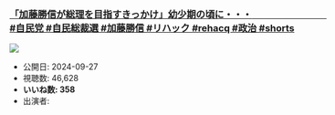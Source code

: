 ### [「加藤勝信が総理を目指すきっかけ」幼少期の頃に・・・　　　　　　　　#自民党 #自民総裁選 #加藤勝信 #リハック #rehacq #政治 #shorts](https://www.youtube.com/watch?v=6VAmDA6C7fM)
[![](https://img.youtube.com/vi/6VAmDA6C7fM/sddefault.jpg)](https://www.youtube.com/watch?v=6VAmDA6C7fM)
-   公開日: 2024-09-27
-   視聴数: 46,628
-   **いいね数: 358**
-   出演者: 

